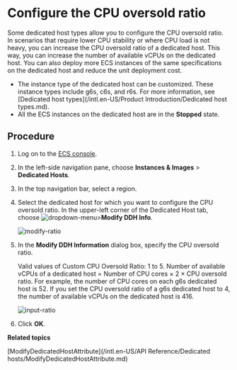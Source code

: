# Configure the CPU oversold ratio

Some dedicated host types allow you to configure the CPU oversold ratio. In scenarios that require lower CPU stability or where CPU load is not heavy, you can increase the CPU oversold ratio of a dedicated host. This way, you can increase the number of available vCPUs on the dedicated host. You can also deploy more ECS instances of the same specifications on the dedicated host and reduce the unit deployment cost.

-   The instance type of the dedicated host can be customized. These instance types include g6s, c6s, and r6s. For more information, see [Dedicated host types](/intl.en-US/Product Introduction/Dedicated host types.md).
-   All the ECS instances on the dedicated host are in the **Stopped** state.

## Procedure

1.  Log on to the [ECS console](https://ecs.console.aliyun.com).

2.  In the left-side navigation pane, choose **Instances & Images** \> **Dedicated Hosts**.

3.  In the top navigation bar, select a region.

4.  Select the dedicated host for which you want to configure the CPU oversold ratio. In the upper-left corner of the Dedicated Host tab, choose ![dropdown-menu](https://static-aliyun-doc.oss-accelerate.aliyuncs.com/assets/img/en-US/4114511161/p199068.png)\>**Modify DDH Info**.

    ![modify-ratio](https://static-aliyun-doc.oss-accelerate.aliyuncs.com/assets/img/en-US/7925690161/p201716.png)

5.  In the **Modify DDH Information** dialog box, specify the CPU oversold ratio.

    Valid values of Custom CPU Oversold Ratio: 1 to 5. Number of available vCPUs of a dedicated host = Number of CPU cores × 2 × CPU oversold ratio. For example, the number of CPU cores on each g6s dedicated host is 52. If you set the CPU oversold ratio of a g6s dedicated host to 4, the number of available vCPUs on the dedicated host is 416.

    ![input-ratio](https://static-aliyun-doc.oss-accelerate.aliyuncs.com/assets/img/en-US/7925690161/p201718.png)

6.  Click **OK**.


**Related topics**  


[ModifyDedicatedHostAttribute](/intl.en-US/API Reference/Dedicated hosts/ModifyDedicatedHostAttribute.md)

